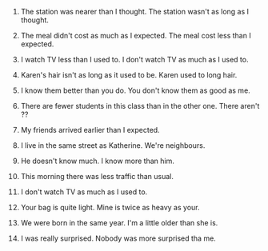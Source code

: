 1. The station was nearer than I thought. The station wasn't as long as I thought.
2. The meal didn't cost as much as I expected. The meal cost less than I expected.
3. I watch TV less than I used to. I don't watch TV as much as I used to.
4. Karen's hair isn't as long as it used to be. Karen used to long hair.
5. I know them better than you do. You don't know them as good as me.
6. There are fewer students in this class than in the other one. There aren't ??


1. My friends arrived earlier than I expected.
2. I live in the same street as Katherine. We're neighbours.
3. He doesn't know much. I know more than him.
4. This morning there was less traffic than usual.
5. I don't watch TV as much as I used to.
6. Your bag is quite light. Mine is twice as heavy as your.
7. We were born in the same year. I'm a little older than she is.
8. I was really surprised. Nobody was more surprised tha me.